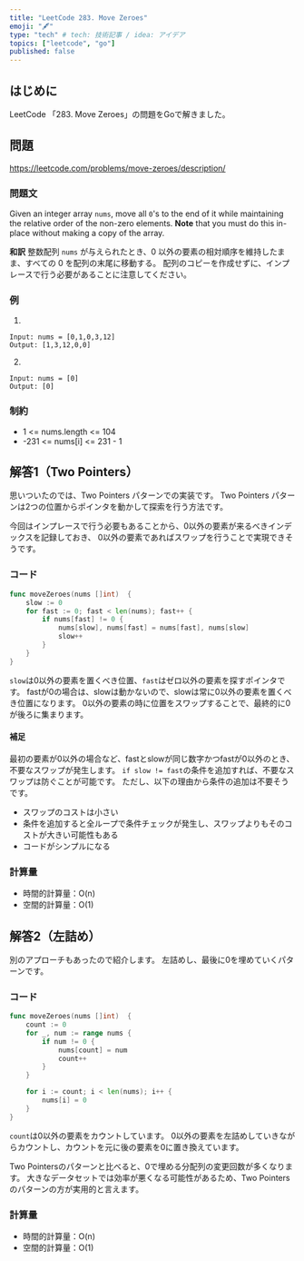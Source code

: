 ```yaml
---
title: "LeetCode 283. Move Zeroes"
emoji: "🖋"
type: "tech" # tech: 技術記事 / idea: アイデア
topics: ["leetcode", "go"]
published: false
---
```

## はじめに
LeetCode 「283. Move Zeroes」の問題をGoで解きました。

## 問題
https://leetcode.com/problems/move-zeroes/description/

### 問題文
Given an integer array `nums`, move all `0`'s to the end of it while maintaining the relative order of the non-zero elements.
**Note** that you must do this in-place without making a copy of the array.

**和訳**
整数配列 `nums` が与えられたとき、0 以外の要素の相対順序を維持したまま、すべての 0 を配列の末尾に移動する。
配列のコピーを作成せずに、インプレースで行う必要があることに注意してください。

### 例
1.
```
Input: nums = [0,1,0,3,12]
Output: [1,3,12,0,0]
```

2.
```
Input: nums = [0]
Output: [0]
```

### 制約
- 1 <= nums.length <= 104
- -231 <= nums[i] <= 231 - 1

## 解答1（Two Pointers）
思いついたのでは、Two Pointers パターンでの実装です。
Two Pointers パターンは2つの位置からポインタを動かして探索を行う方法です。

今回はインプレースで行う必要もあることから、0以外の要素が来るべきインデックスを記録しておき、
0以外の要素であればスワップを行うことで実現できそうです。

### コード
```go
func moveZeroes(nums []int)  {
    slow := 0
    for fast := 0; fast < len(nums); fast++ {
        if nums[fast] != 0 {
            nums[slow], nums[fast] = nums[fast], nums[slow]
            slow++
        }
    }
}
```
`slow`は0以外の要素を置くべき位置、`fast`はゼロ以外の要素を探すポインタです。
fastが0の場合は、slowは動かないので、slowは常に0以外の要素を置くべき位置になります。
0以外の要素の時に位置をスワップすることで、最終的に0が後ろに集まります。

#### 補足
最初の要素が0以外の場合など、fastとslowが同じ数字かつfastが0以外のとき、不要なスワップが発生します。
`if slow != fast`の条件を追加すれば、不要なスワップは防ぐことが可能です。
ただし、以下の理由から条件の追加は不要そうです。
- スワップのコストは小さい
- 条件を追加すると全ループで条件チェックが発生し、スワップよりもそのコストが大きい可能性もある
- コードがシンプルになる

### 計算量
- 時間的計算量：O(n)
- 空間的計算量：O(1)

## 解答2（左詰め）
別のアプローチもあったので紹介します。
左詰めし、最後に0を埋めていくパターンです。

### コード
```go
func moveZeroes(nums []int)  {
    count := 0
    for _, num := range nums {
        if num != 0 {
            nums[count] = num
            count++
        }
    }

    for i := count; i < len(nums); i++ {
        nums[i] = 0
    }
}
```
`count`は0以外の要素をカウントしています。
0以外の要素を左詰めしていきながらカウントし、カウントを元に後の要素を0に置き換えています。

Two Pointersのパターンと比べると、0で埋める分配列の変更回数が多くなります。
大きなデータセットでは効率が悪くなる可能性があるため、Two Pointersのパターンの方が実用的と言えます。

### 計算量
- 時間的計算量：O(n)
- 空間的計算量：O(1)